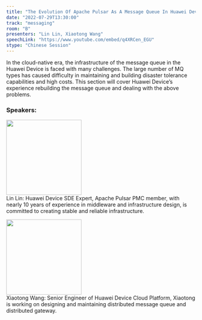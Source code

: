 ```yaml
---
title: "The Evolution Of Apache Pulsar As A Message Queue In Huawei Device"
date: "2022-07-29T13:30:00"
track: "messaging"
room: "B"
presenters: "Lin Lin, Xiaotong Wang"
speechLink: "https://www.youtube.com/embed/q4XRCen_EGU"
stype: "Chinese Session"
---
```

In the cloud-native era, the infrastructure of the message queue in the Huawei Device is faced with many challenges. The large number of MQ types has caused difficulty in maintaining and building disaster tolerance capabilities and high costs. This section will cover Huawei Device’s experience rebuilding the message queue and dealing with the above problems.
 ### Speakers: 
 <img src="images/speaker/1139.png" width="200" /><br>Lin Lin: Huawei Device SDE Expert, Apache Pulsar PMC member, with nearly 10 years of experience in middleware and infrastructure design, is committed to creating stable and reliable infrastructure.

 <img src="images/speaker/1139_2.png" width="200" /><br>Xiaotong Wang: Senior Engineer of Huawei Device Cloud Platform, Xiaotong is working on designing and maintaining distributed message queue and distributed gateway.

 